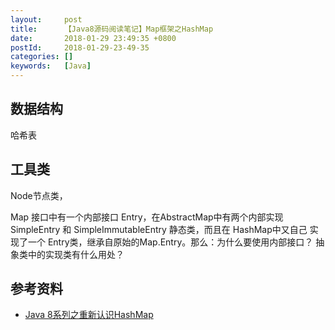 ```yaml
---
layout:     post
title:      【Java8源码阅读笔记】Map框架之HashMap
date:       2018-01-29 23:49:35 +0800
postId:     2018-01-29-23-49-35
categories: []
keywords:   [Java]
---
```


## 数据结构

哈希表

## 工具类

Node节点类，




Map 接口中有一个内部接口 Entry，在AbstractMap中有两个内部实现 SimpleEntry 和 SimpleImmutableEntry 静态类，而且在 HashMap中又自己
实现了一个 Entry类，继承自原始的Map.Entry。那么：为什么要使用内部接口？ 抽象类中的实现类有什么用处？


## 参考资料

* [Java 8系列之重新认识HashMap](https://tech.meituan.com/java-hashmap.html)

